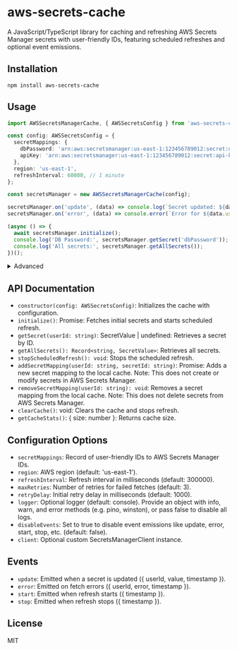 # aws-secrets-cache

A JavaScript/TypeScript library for caching and refreshing AWS Secrets Manager secrets with user-friendly IDs, featuring scheduled refreshes and optional event emissions.

## Installation

`npm install aws-secrets-cache`

## Usage

```typescript
import AWSSecretsManagerCache, { AWSSecretsConfig } from 'aws-secrets-cache';

const config: AWSSecretsConfig = {
  secretMappings: {
    dbPassword: 'arn:aws:secretsmanager:us-east-1:123456789012:secret:db-password-xyz',
    apiKey: 'arn:aws:secretsmanager:us-east-1:123456789012:secret:api-key-abc',
  },
  region: 'us-east-1',
  refreshInterval: 60000, // 1 minute
};

const secretsManager = new AWSSecretsManagerCache(config);

secretsManager.on('update', (data) => console.log(`Secret updated: ${data.userId} at ${new Date(data.timestamp).toISOString()}`));
secretsManager.on('error', (data) => console.error(`Error for ${data.userId}:`, data.error));

(async () => {
  await secretsManager.initialize();
  console.log('DB Password:', secretsManager.getSecret('dbPassword'));
  console.log('All secrets:', secretsManager.getAllSecrets());
})();
```

<details>
  <summary>Advanced</summary>

```typescript
import { SecretsManagerClient } from '@aws-sdk/client-secrets-manager';
import AWSSecretsManagerCache, { AWSSecretsConfig, Logger } from 'aws-secrets-cache';
import winston from 'winston';

// Optional: Create a Winston logger instance
const customLogger = winston.createLogger({
  level: 'info',
  format: winston.format.combine(
    winston.format.timestamp(),
    winston.format.printf(({ level, message, timestamp }) => {
      return `${timestamp} [${level.toUpperCase()}]: ${message}`;
    })
  ),
  transports: [new winston.transports.Console()],
}) satisfies Logger;

// Optional: custom AWS SecretsManagerClient with specific region
const customClient = new SecretsManagerClient({ region: 'us-west-2' });

const config: AWSSecretsConfig = {
  secretMappings: {
    dbPassword: 'arn:aws:secretsmanager:us-east-1:123456789012:secret:db-password-xyz',
    apiKey: 'arn:aws:secretsmanager:us-east-1:123456789012:secret:api-key-abc',
  },
  refreshInterval: 60000, // 1 minute
  logger: customLogger,  // optional Winston logger (defaults to console)
  client: customClient,  // optional AWS SecretsManagerClient instance
};

const secretsManager = new AWSSecretsManagerCache(config);

secretsManager.on('update', (data) =>
  customLogger.info(`Secret updated: ${data.userId} at ${new Date(data.timestamp).toISOString()}`)
);

secretsManager.on('error', (data) =>
  customLogger.error(`Error for ${data.userId}:`, data.error)
);

(async () => {
  await secretsManager.initialize();
  customLogger.info('DB Password:', secretsManager.getSecret('dbPassword'));
  customLogger.info('All secrets:', secretsManager.getAllSecrets());
})();
```
</details>

## API Documentation

* `constructor(config: AWSSecretsConfig)`: Initializes the cache with configuration.
* `initialize()`: Promise<void>: Fetches initial secrets and starts scheduled refresh.
* `getSecret(userId: string)`: SecretValue | undefined: Retrieves a secret by ID.
* `getAllSecrets(): Record<string, SecretValue>`: Retrieves all secrets.
* `stopScheduledRefresh(): void`: Stops the scheduled refresh.
* `addSecretMapping(userId: string, secretId: string)`: Promise<void>: Adds a new secret mapping to the local cache. Note: This does not create or modify secrets in AWS Secrets Manager.
* `removeSecretMapping(userId: string): void`: Removes a secret mapping from the local cache. Note: This does not delete secrets from AWS Secrets Manager.
* `clearCache()`: void: Clears the cache and stops refresh.
* `getCacheStats()`: { size: number }: Returns cache size.

## Configuration Options

* `secretMappings`: Record of user-friendly IDs to AWS Secrets Manager IDs.
* `region`: AWS region (default: 'us-east-1').
* `refreshInterval`: Refresh interval in milliseconds (default: 300000).
* `maxRetries`: Number of retries for failed fetches (default: 3).
* `retryDelay`: Initial retry delay in milliseconds (default: 1000).
* `logger`: Optional logger (default: console). Provide an object with info, warn, and error methods (e.g. pino, winston), or pass false to disable all logs.
* `disableEvents`: Set to true to disable event emissions like update, error, start, stop, etc. (default: false).
* `client`: Optional custom SecretsManagerClient instance.


## Events

* `update`: Emitted when a secret is updated ({ userId, value, timestamp }).
* `error`: Emitted on fetch errors ({ userId, error, timestamp }).
* `start`: Emitted when refresh starts ({ timestamp }).
* `stop`: Emitted when refresh stops ({ timestamp }).

## License

MIT